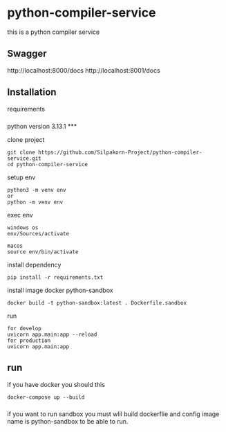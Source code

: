 # python-compiler-service
this is a python compiler service

## Swagger
http://localhost:8000/docs
http://localhost:8001/docs
## Installation
requirements
#####
python version 3.13.1 ***


clone project
```
git clone https://github.com/Silpakorn-Project/python-compiler-service.git
cd python-compiler-service
```

setup env
```
python3 -m venv env
or
python -m venv env
```

exec env
```
windows os
env/Sources/activate

macos
source env/bin/activate
```

install dependency
```
pip install -r requirements.txt
```

install image docker python-sandbox
```
docker build -t python-sandbox:latest . Dockerfile.sandbox
```

run
```
for develop
uvicorn app.main:app --reload
for production
uvicorn app.main:app 
```

## run
if you have docker you should this
```
docker-compose up --build
```

###
if you want to run sandbox you must wlil build dockerflie and config image name is python-sandbox to be able to run.
